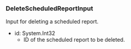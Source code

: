### DeleteScheduledReportInput
Input for deleting a scheduled report.

- id: System.Int32
  - ID of the scheduled report to be deleted.
